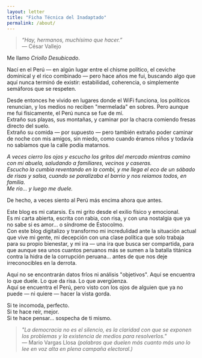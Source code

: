 ```yaml
---
layout: letter
title: "Ficha Técnica del Inadaptado"
permalink: /about/
---
```

> *“Hay, hermanos, muchísimo que hacer.”*  
> — César Vallejo

Me llamo *Criollo Desubicado*.  

Nací en el Perú — en algún lugar entre el chisme político, el ceviche dominical y el rico combinado — pero hace años me fui, buscando algo que aquí nunca terminó de existir: estabilidad, coherencia, o simplemente semáforos que se respeten.

Desde entonces he vivido en lugares donde el WiFi funciona, los políticos renuncian, y los medios no reciben "mermelada" en sobres. Pero aunque me fui físicamente, el Perú nunca se fue de mí.  
Extraño sus playas, sus montañas, y caminar por la chacra comiendo fresas directo del suelo.  
Extraño su comida — por supuesto — pero también extraño poder caminar de noche con mis amigos, sin miedo, como cuando éramos niños y todavía no sabíamos que la calle podía matarnos.

*A veces cierro los ojos y escucho los gritos del mercado mientras camino con mi abuela, saludando a familiares, vecinos y caseras.  
Escucho la cumbia reventando en la combi, y me llega el eco de un sábado de risas y salsa, cuando se paralizaba el barrio y nos reíamos todos, en familia.  
Me río… y luego me duele.*

De hecho, a veces siento al Perú más encima ahora que antes.

Este blog es mi catarsis. Es mi grito desde el exilio físico y emocional.  
Es mi carta abierta, escrita con rabia, con risa, y con una nostalgia que ya no sabe si es amor... o síndrome de Estocolmo.  
Con este blog digitalizo y transformo mi incredulidad ante la situación actual que vive mi gente, mi decepción con una clase política que solo trabaja para su propio bienestar, y mi ira — una ira que busca ser compartida, para que aunque sea unos cuantos peruanos más se sumen a la batalla titánica contra la hidra de la corrupción peruana… antes de que nos deje irreconocibles en la derrota.

Aquí no se encontrarán datos fríos ni análisis "objetivos". Aquí se encuentra lo que duele. Lo que da risa. Lo que avergüenza.  
Aquí se encuentra el Perú, pero visto con los ojos de alguien que ya no puede — ni quiere — hacer la vista gorda.

Si te incomoda, perfecto.  
Si te hace reír, mejor.  
Si te hace pensar... sospecha de ti mismo.

> *"La democracia no es el silencio, es la claridad con que se exponen los problemas y la existencia de medios para resolverlos."*  
> — Mario Vargas Llosa
 *(palabras que duelen más cuanto más uno lo lee en voz alta en plena campaña electoral.)*

<!-- <p class="signature">— Criollo Desubicado</p> -->

